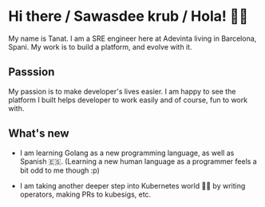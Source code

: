 # Hi there / Sawasdee krub / Hola! ✌🏻

My name is Tanat. I am a SRE engineer here at Adevinta living in Barcelona, Spani. My work is to build a platform, and evolve with it.

## Passsion

My passion is to make developer's lives easier. I am happy to see the platform I built helps developer to work easily and of course, fun to work with.


## What's new

- I am learning Golang as a new programming language, as well as Spanish 🇪🇸. (Learning a new human language as a programmer feels a bit odd to me though :p)

- I am taking another deeper step into Kubernetes world  💪🏻 by writing operators, making PRs to kubesigs, etc.
